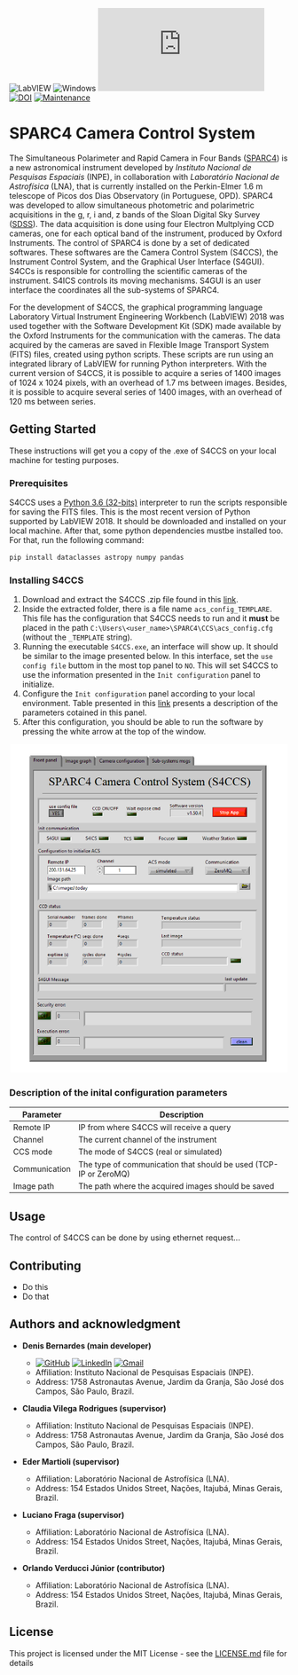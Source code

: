  ![LabVIEW](https://a11ybadges.com/badge?logo=labview)
 ![Windows](https://img.shields.io/badge/Windows-0078D6?style=Flat&logo=windows&logoColor=white)
 [![GitHub license](https://badgen.net/github/license/Naereen/Strapdown.js)](https://github.com/Naereen/StrapDown.js/blob/master/LICENSE)
 [![DOI](https://zenodo.org/badge/295755182.svg)](https://zenodo.org/doi/10.5281/zenodo.12796063)
 [![Maintenance](https://img.shields.io/badge/Maintained%3F-yes-green.svg)](https://GitHub.com/Naereen/StrapDown.js/graphs/commit-activity)

 # SPARC4 Camera Control System

The Simultaneous Polarimeter and Rapid Camera in Four Bands ([SPARC4](https://coast.lna.br/home/sparc4)) is a new astronomical instrument developed by *Instituto Nacional de Pesquisas Espaciais* (INPE), in collaboration with *Laboratório Nacional de Astrofísica* (LNA), that is currently installed on the Perkin-Elmer 1.6 m telescope of Picos dos Dias Observatory (in Portuguese, OPD). SPARC4 was developed to allow simultaneous photometric and polarimetric acquisitions in the g, r, i and, z bands of the Sloan Digital Sky Survey ([SDSS](https://www.sdss.org/)). The data acquisition is done using four Electron Multplying CCD cameras, one for each optical band of the instrument, produced by Oxford Instruments. The control of SPARC4 is done by a set of dedicated softwares. These softwares are the Camera Control System (S4CCS), the Instrument Control System, and the Graphical User Interface (S4GUI). S4CCs is responsible for controlling the scientific cameras of the instrument. S4ICS controls its moving mechanisms. S4GUI is an user interface the coordinates all the sub-systems of SPARC4.

For the development of S4CCS, the graphical programming language Laboratory Virtual Instrument Engineering Workbench (LabVIEW) 2018 was used together with the Software Development Kit (SDK) made available by the Oxford Instruments for the communication with the cameras. The data acquired by the cameras are saved in Flexible Image Transport System (FITS) files, created using python scripts. These scripts are run using an integrated library of LabVIEW for running Python interpreters. With the current version of S4CCS, it is possible to acquire a series of 1400 images of 1024 x 1024 pixels, with an overhead of 1.7 ms between images. Besides, it is possible to acquire several series of 1400 images, with an overhead of 120 ms between series. 
 
## Getting Started

These instructions will get you a copy of the .exe of S4CCS on your local machine for testing purposes. 

### Prerequisites

S4CCS uses a [Python 3.6 (32-bits)](https://www.python.org/downloads/release/python-368/) interpreter to run the scripts responsible for saving the FITS files. This is the most recent version of Python supported by LabVIEW 2018. It should be downloaded and installed on your local machine. After that, some python dependencies mustbe installed too. For that, run the following command:

```bash
pip install dataclasses astropy numpy pandas
```

### Installing S4CCS
1. Download and extract the S4CCS .zip file found in this [link](https://github.com/DBernardes/S4CCS/releases/latest). 
1. Inside the extracted folder, there is a file name `acs_config_TEMPLARE`.
This file has the configuration that S4CCS needs to run and it **must** be placed in the path `C:\Users\<user_name>\SPARC4\CCS\acs_config.cfg` (without the `_TEMPLATE` string).
1. Running the executable `S4CCS.exe`, an interface will show up. It should be similar to the image presented below. In this interface, set the `use config file` buttom in the most top panel to `NO`. This will set S4CCS to use the information presented in the `Init configuration` panel to initialize.
1. Configure the `Init configuration` panel according to your local environment. Table presented in this [link](https://github.com/DBernardes/S4CCS#description-of-the-inital-configuration-parameters) presents a description of the parameters cotained in this panel.
1. After this configuration, you should be able to run the software by pressing the white arrow at the top of the window.

<p align="center"><img src="docs/images/S4ACSp.png" alt="S4CCS front panel" width="500"/></p>


### Description of the inital configuration parameters

|Parameter|Description|
|----|-----|
|Remote IP| IP from where S4CCS will receive a query|
|Channel| The current channel of the instrument|
| CCS mode | The mode of S4CCS (real or simulated)
| Communication | The type of communication that should be used (TCP-IP or ZeroMQ)|
|Image path | The path where the acquired images should be saved|


## Usage

The control of S4CCS can be done by using ethernet request...

## Contributing

- Do this
- Do that

## Authors and acknowledgment

- **Denis Bernardes (main developer)**
  - [![GitHub](https://img.shields.io/badge/github-%23121011.svg?style=flat&logo=github&logoColor=white)](https://github.com/DBernardes) 
[![LinkedIn](https://img.shields.io/badge/linkedin-%230077B5.svg?style=flat&logo=linkedin&logoColor=white)](www.linkedin.com/in/denisbernardes) 
[![Gmail](https://img.shields.io/badge/Gmail-D14836?style=flat&logo=gmail&logoColor=white)](mailto:denis.bernardes099@gmail.com)
  - Affiliation: Instituto Nacional de Pesquisas Espaciais (INPE).
  - Address: 1758 Astronautas Avenue, Jardim da Granja, São José dos Campos, São Paulo, Brazil.

- **Claudia Vilega Rodrigues (supervisor)**
  - Affiliation: Instituto Nacional de Pesquisas Espaciais (INPE).
  - Address: 1758 Astronautas Avenue, Jardim da Granja, São José dos Campos, São Paulo, Brazil.

- **Eder Martioli (supervisor)**
  - Affiliation: Laboratório Nacional de Astrofísica (LNA).
  - Address: 154 Estados Unidos Street, Nações, Itajubá, Minas Gerais, Brazil.

- **Luciano Fraga (supervisor)**
  - Affiliation: Laboratório Nacional de Astrofísica (LNA).
  - Address: 154 Estados Unidos Street, Nações, Itajubá, Minas Gerais, Brazil.

- **Orlando Verducci Júnior (contributor)**
  - Affiliation: Laboratório Nacional de Astrofísica (LNA).
  - Address: 154 Estados Unidos Street, Nações, Itajubá, Minas Gerais, Brazil.

## License

This project is licensed under the MIT License - see the [LICENSE.md](LICENSE.md) file for details
